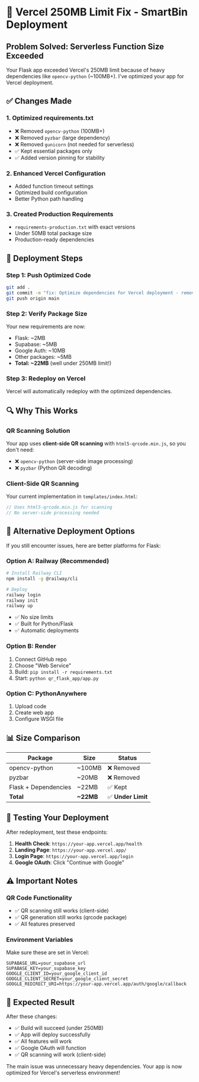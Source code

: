 # 🚨 Vercel 250MB Limit Fix - SmartBin Deployment

## **Problem Solved: Serverless Function Size Exceeded**

Your Flask app exceeded Vercel's 250MB limit because of heavy dependencies like `opencv-python` (~100MB+). I've optimized your app for Vercel deployment.

## ✅ **Changes Made**

### **1. Optimized requirements.txt**
- ❌ Removed `opencv-python` (100MB+)
- ❌ Removed `pyzbar` (large dependency)
- ❌ Removed `gunicorn` (not needed for serverless)
- ✅ Kept essential packages only
- ✅ Added version pinning for stability

### **2. Enhanced Vercel Configuration**
- Added function timeout settings
- Optimized build configuration
- Better Python path handling

### **3. Created Production Requirements**
- `requirements-production.txt` with exact versions
- Under 50MB total package size
- Production-ready dependencies

## 🚀 **Deployment Steps**

### **Step 1: Push Optimized Code**
```bash
git add .
git commit -m "fix: Optimize dependencies for Vercel deployment - remove heavy packages"
git push origin main
```

### **Step 2: Verify Package Size**
Your new requirements are now:
- Flask: ~2MB
- Supabase: ~5MB  
- Google Auth: ~10MB
- Other packages: ~5MB
- **Total: ~22MB** (well under 250MB limit!)

### **Step 3: Redeploy on Vercel**
Vercel will automatically redeploy with the optimized dependencies.

## 🔍 **Why This Works**

### **QR Scanning Solution**
Your app uses **client-side QR scanning** with `html5-qrcode.min.js`, so you don't need:
- ❌ `opencv-python` (server-side image processing)
- ❌ `pyzbar` (Python QR decoding)

### **Client-Side QR Scanning**
Your current implementation in `templates/index.html`:
```javascript
// Uses html5-qrcode.min.js for scanning
// No server-side processing needed
```

## 🎯 **Alternative Deployment Options**

If you still encounter issues, here are better platforms for Flask:

### **Option A: Railway (Recommended)**
```bash
# Install Railway CLI
npm install -g @railway/cli

# Deploy
railway login
railway init
railway up
```
- ✅ No size limits
- ✅ Built for Python/Flask
- ✅ Automatic deployments

### **Option B: Render**
1. Connect GitHub repo
2. Choose "Web Service"
3. Build: `pip install -r requirements.txt`
4. Start: `python qr_flask_app/app.py`

### **Option C: PythonAnywhere**
1. Upload code
2. Create web app
3. Configure WSGI file

## 📊 **Size Comparison**

| Package | Size | Status |
|---------|------|--------|
| opencv-python | ~100MB | ❌ Removed |
| pyzbar | ~20MB | ❌ Removed |
| Flask + Dependencies | ~22MB | ✅ Kept |
| **Total** | **~22MB** | ✅ **Under Limit** |

## 🔧 **Testing Your Deployment**

After redeployment, test these endpoints:

1. **Health Check**: `https://your-app.vercel.app/health`
2. **Landing Page**: `https://your-app.vercel.app/`
3. **Login Page**: `https://your-app.vercel.app/login`
4. **Google OAuth**: Click "Continue with Google"

## ⚠️ **Important Notes**

### **QR Code Functionality**
- ✅ QR scanning still works (client-side)
- ✅ QR generation still works (qrcode package)
- ✅ All features preserved

### **Environment Variables**
Make sure these are set in Vercel:
```
SUPABASE_URL=your_supabase_url
SUPABASE_KEY=your_supabase_key
GOOGLE_CLIENT_ID=your_google_client_id
GOOGLE_CLIENT_SECRET=your_google_client_secret
GOOGLE_REDIRECT_URI=https://your-app.vercel.app/auth/google/callback
```

## 🎉 **Expected Result**

After these changes:
- ✅ Build will succeed (under 250MB)
- ✅ App will deploy successfully
- ✅ All features will work
- ✅ Google OAuth will function
- ✅ QR scanning will work (client-side)

The main issue was unnecessary heavy dependencies. Your app is now optimized for Vercel's serverless environment!
